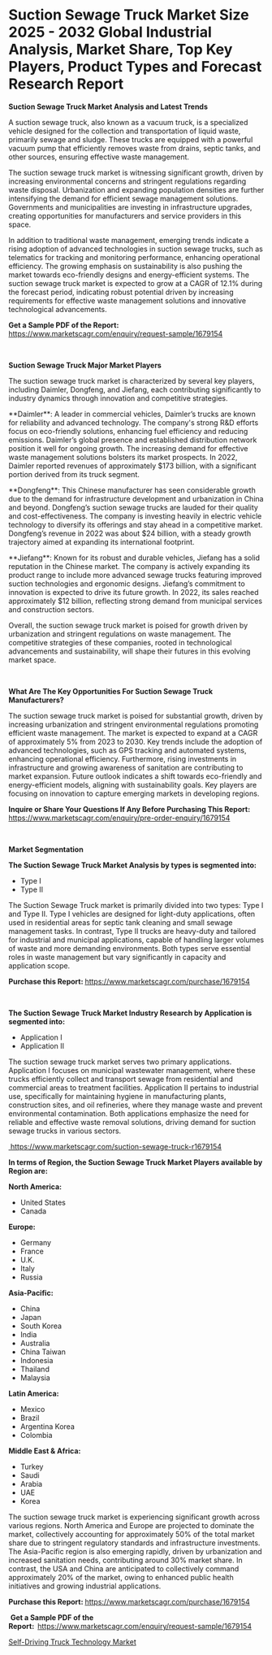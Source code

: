 <p><h1>Suction Sewage Truck Market Size 2025 - 2032 Global Industrial Analysis, Market Share, Top Key Players, Product Types and Forecast Research Report</h1></p><p><strong>Suction Sewage Truck Market Analysis and Latest Trends</strong></p>
<p><p>A suction sewage truck, also known as a vacuum truck, is a specialized vehicle designed for the collection and transportation of liquid waste, primarily sewage and sludge. These trucks are equipped with a powerful vacuum pump that efficiently removes waste from drains, septic tanks, and other sources, ensuring effective waste management.</p><p>The suction sewage truck market is witnessing significant growth, driven by increasing environmental concerns and stringent regulations regarding waste disposal. Urbanization and expanding population densities are further intensifying the demand for efficient sewage management solutions. Governments and municipalities are investing in infrastructure upgrades, creating opportunities for manufacturers and service providers in this space.</p><p>In addition to traditional waste management, emerging trends indicate a rising adoption of advanced technologies in suction sewage trucks, such as telematics for tracking and monitoring performance, enhancing operational efficiency. The growing emphasis on sustainability is also pushing the market towards eco-friendly designs and energy-efficient systems. The suction sewage truck market is expected to grow at a CAGR of 12.1% during the forecast period, indicating robust potential driven by increasing requirements for effective waste management solutions and innovative technological advancements.</p></p>
<p><strong>Get a Sample PDF of the Report:&nbsp;</strong> <a href="https://www.marketscagr.com/enquiry/request-sample/1679154?utm_campaign=2198&utm_medium=2&utm_source=Github&utm_content=ia&utm_term=24032025&utm_id=suction-sewage-truck">https://www.marketscagr.com/enquiry/request-sample/1679154</a></p>
<p>&nbsp;</p>
<p><strong>Suction Sewage Truck Major Market Players</strong></p>
<p><p>The suction sewage truck market is characterized by several key players, including Daimler, Dongfeng, and Jiefang, each contributing significantly to industry dynamics through innovation and competitive strategies.</p><p>**Daimler**: A leader in commercial vehicles, Daimler’s trucks are known for reliability and advanced technology. The company's strong R&D efforts focus on eco-friendly solutions, enhancing fuel efficiency and reducing emissions. Daimler’s global presence and established distribution network position it well for ongoing growth. The increasing demand for effective waste management solutions bolsters its market prospects. In 2022, Daimler reported revenues of approximately $173 billion, with a significant portion derived from its truck segment.</p><p>**Dongfeng**: This Chinese manufacturer has seen considerable growth due to the demand for infrastructure development and urbanization in China and beyond. Dongfeng’s suction sewage trucks are lauded for their quality and cost-effectiveness. The company is investing heavily in electric vehicle technology to diversify its offerings and stay ahead in a competitive market. Dongfeng’s revenue in 2022 was about $24 billion, with a steady growth trajectory aimed at expanding its international footprint.</p><p>**Jiefang**: Known for its robust and durable vehicles, Jiefang has a solid reputation in the Chinese market. The company is actively expanding its product range to include more advanced sewage trucks featuring improved suction technologies and ergonomic designs. Jiefang’s commitment to innovation is expected to drive its future growth. In 2022, its sales reached approximately $12 billion, reflecting strong demand from municipal services and construction sectors.</p><p>Overall, the suction sewage truck market is poised for growth driven by urbanization and stringent regulations on waste management. The competitive strategies of these companies, rooted in technological advancements and sustainability, will shape their futures in this evolving market space.</p></p>
<p>&nbsp;</p>
<p><strong>What Are The Key Opportunities For Suction Sewage Truck Manufacturers?</strong></p>
<p><p>The suction sewage truck market is poised for substantial growth, driven by increasing urbanization and stringent environmental regulations promoting efficient waste management. The market is expected to expand at a CAGR of approximately 5% from 2023 to 2030. Key trends include the adoption of advanced technologies, such as GPS tracking and automated systems, enhancing operational efficiency. Furthermore, rising investments in infrastructure and growing awareness of sanitation are contributing to market expansion. Future outlook indicates a shift towards eco-friendly and energy-efficient models, aligning with sustainability goals. Key players are focusing on innovation to capture emerging markets in developing regions.</p></p>
<p><strong>Inquire or Share Your Questions If Any Before Purchasing This Report:</strong> <a href="https://www.marketscagr.com/enquiry/pre-order-enquiry/1679154?utm_campaign=2198&utm_medium=2&utm_source=Github&utm_content=ia&utm_term=24032025&utm_id=suction-sewage-truck">https://www.marketscagr.com/enquiry/pre-order-enquiry/1679154</a></p>
<p>&nbsp;</p>
<p><strong>Market Segmentation</strong></p>
<p><strong>The Suction Sewage Truck Market Analysis by types is segmented into:</strong></p>
<p><ul><li>Type I</li><li>Type II</li></ul></p>
<p><p>The Suction Sewage Truck market is primarily divided into two types: Type I and Type II. Type I vehicles are designed for light-duty applications, often used in residential areas for septic tank cleaning and small sewage management tasks. In contrast, Type II trucks are heavy-duty and tailored for industrial and municipal applications, capable of handling larger volumes of waste and more demanding environments. Both types serve essential roles in waste management but vary significantly in capacity and application scope.</p></p>
<p><strong>Purchase this Report:&nbsp;</strong><a href="https://www.marketscagr.com/purchase/1679154?utm_campaign=2198&utm_medium=2&utm_source=Github&utm_content=ia&utm_term=24032025&utm_id=suction-sewage-truck">https://www.marketscagr.com/purchase/1679154</a></p>
<p>&nbsp;</p>
<p><strong>The Suction Sewage Truck Market Industry Research by Application is segmented into:</strong></p>
<p><ul><li>Application I</li><li>Application II</li></ul></p>
<p><p>The suction sewage truck market serves two primary applications. Application I focuses on municipal wastewater management, where these trucks efficiently collect and transport sewage from residential and commercial areas to treatment facilities. Application II pertains to industrial use, specifically for maintaining hygiene in manufacturing plants, construction sites, and oil refineries, where they manage waste and prevent environmental contamination. Both applications emphasize the need for reliable and effective waste removal solutions, driving demand for suction sewage trucks in various sectors.</p></p>
<p><a href="https://www.marketscagr.com/suction-sewage-truck-r1679154?utm_campaign=2198&utm_medium=2&utm_source=Github&utm_content=ia&utm_term=24032025&utm_id=suction-sewage-truck">&nbsp;https://www.marketscagr.com/suction-sewage-truck-r1679154</a></p>
<p><strong>In terms of Region, the Suction Sewage Truck Market Players available by Region are:</strong></p>
<p>
    <p> <strong> North America: </strong>
        <ul>
            <li>United States</li>
            <li>Canada</li>
        </ul>
        </p> 
    <p> <strong> Europe: </strong>
        <ul>
            <li>Germany</li>
            <li>France</li>
            <li>U.K.</li>
            <li>Italy</li>
            <li>Russia</li>
        </ul>
        </p> 
    <p> <strong> Asia-Pacific: </strong>
        <ul>
            <li>China</li>
            <li>Japan</li>
            <li>South Korea</li>
            <li>India</li>
            <li>Australia</li>
            <li>China Taiwan</li>
            <li>Indonesia</li>
            <li>Thailand</li>
            <li>Malaysia</li>
        </ul>
        </p> 
    <p> <strong> Latin America: </strong>
        <ul>
            <li>Mexico</li>
            <li>Brazil</li>
            <li>Argentina Korea</li>
            <li>Colombia</li>
        </ul>
        </p> 
    <p> <strong> Middle East & Africa: </strong>
        <ul>
            <li>Turkey</li>
            <li>Saudi</li>
            <li>Arabia</li>
            <li>UAE</li>
            <li>Korea</li>
        </ul>
    </p>
    </p>
<p><p>The suction sewage truck market is experiencing significant growth across various regions. North America and Europe are projected to dominate the market, collectively accounting for approximately 50% of the total market share due to stringent regulatory standards and infrastructure investments. The Asia-Pacific region is also emerging rapidly, driven by urbanization and increased sanitation needs, contributing around 30% market share. In contrast, the USA and China are anticipated to collectively command approximately 20% of the market, owing to enhanced public health initiatives and growing industrial applications.</p></p>
<p><strong>Purchase this Report: </strong><a href="https://www.marketscagr.com/purchase/1679154?utm_campaign=2198&utm_medium=2&utm_source=Github&utm_content=ia&utm_term=24032025&utm_id=suction-sewage-truck">https://www.marketscagr.com/purchase/1679154</a></p>
<p>&nbsp;<strong>Get a Sample PDF of the Report:&nbsp;&nbsp;</strong><a href="https://www.marketscagr.com/enquiry/request-sample/1679154?utm_campaign=2198&utm_medium=2&utm_source=Github&utm_content=ia&utm_term=24032025&utm_id=suction-sewage-truck">https://www.marketscagr.com/enquiry/request-sample/1679154</a></p>
<p><strong></strong></p>
<p><p><a href="https://github.com/delindacallegari68/Market-Research-Report-List-1/blob/main/self-driving-truck-technology-market.md?utm_campaign=2198&utm_medium=2&utm_source=Github&utm_content=ia&utm_term=24032025&utm_id=suction-sewage-truck">Self-Driving Truck Technology Market</a></p></p>